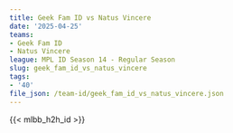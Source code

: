 ```yaml
---
title: Geek Fam ID vs Natus Vincere
date: '2025-04-25'
teams:
- Geek Fam ID
- Natus Vincere
league: MPL ID Season 14 - Regular Season
slug: geek_fam_id_vs_natus_vincere
tags:
- '40'
file_json: /team-id/geek_fam_id_vs_natus_vincere.json
---
```


{{< mlbb_h2h_id >}}
